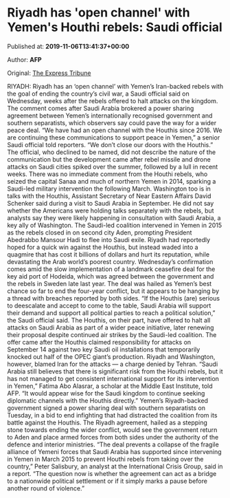 
# Riyadh has 'open channel' with Yemen's Houthi rebels: Saudi official

Published at: **2019-11-06T13:41:37+00:00**

Author: **AFP**

Original: [The Express Tribune](https://tribune.com.pk/story/2094779/3-riyadh-open-channel-yemen-rebels-saudi-official/)

RIYADH: Riyadh has an ‘open channel’ with Yemen’s Iran-backed rebels with the goal of ending the country’s civil war, a Saudi official said on Wednesday, weeks after the rebels offered to halt attacks on the kingdom.
The comment comes after Saudi Arabia brokered a power sharing agreement between Yemen’s internationally recognised government and southern separatists, which observers say could pave the way for a wider peace deal.
“We have had an open channel with the Houthis since 2016. We are continuing these communications to support peace in Yemen,” a senior Saudi official told reporters. “We don’t close our doors with the Houthis.”
The official, who declined to be named, did not describe the nature of the communication but the development came after rebel missile and drone attacks on Saudi cities spiked over the summer, followed by a lull in recent weeks.
There was no immediate comment from the Houthi rebels, who seized the capital Sanaa and much of northern Yemen in 2014, sparking a Saudi-led military intervention the following March.
Washington too is in talks with the Houthis, Assistant Secretary of Near Eastern Affairs David Schenker said during a visit to Saudi Arabia in September.
He did not say whether the Americans were holding talks separately with the rebels, but analysts say they were likely happening in consultation with Saudi Arabia, a key ally of Washington.
The Saudi-led coalition intervened in Yemen in 2015 as the rebels closed in on second city Aden, prompting President Abedrabbo Mansour Hadi to flee into Saudi exile.
Riyadh had reportedly hoped for a quick win against the Houthis, but instead waded into a quagmire that has cost it billions of dollars and hurt its reputation, while devastating the Arab world’s poorest country.
Wednesday’s confirmation comes amid the slow implementation of a landmark ceasefire deal for the key aid port of Hodeida, which was agreed between the government and the rebels in Sweden late last year.
The deal was hailed as Yemen’s best chance so far to end the four-year conflict, but it appears to be hanging by a thread with breaches reported by both sides.
“If the Houthis (are) serious to deescalate and accept to come to the table, Saudi Arabia will support their demand and support all political parties to reach a political solution,” the Saudi official said.
The Houthis, on their part, have offered to halt all attacks on Saudi Arabia as part of a wider peace initiative, later renewing their proposal despite continued air strikes by the Saudi-led coalition.
The offer came after the Houthis claimed responsibility for attacks on September 14 against two key Saudi oil installations that temporarily knocked out half of the OPEC giant’s production.
Riyadh and Washington, however, blamed Iran for the attacks — a charge denied by Tehran.
“Saudi Arabia still believes that there is significant risk from the Houthi rebels, but it has not managed to get consistent international support for its intervention in Yemen,” Fatima Abo Alasrar, a scholar at the Middle East Institute, told AFP.
“It would appear wise for the Saudi kingdom to continue seeking diplomatic channels with the Houthis directly.”
Yemen’s Riyadh-backed government signed a power sharing deal with southern separatists on Tuesday, in a bid to end infighting that had distracted the coalition from its battle against the Houthis.
The Riyadh agreement, hailed as a stepping stone towards ending the wider conflict, would see the government return to Aden and place armed forces from both sides under the authority of the defence and interior ministries.
“The deal prevents a collapse of the fragile alliance of Yemeni forces that Saudi Arabia has supported since intervening in Yemen in March 2015 to prevent Houthi rebels from taking over the country,” Peter Salisbury, an analyst at the International Crisis Group, said in a report.
“The question now is whether the agreement can act as a bridge to a nationwide political settlement or if it simply marks a pause before another round of violence.”
